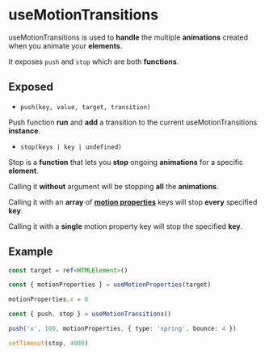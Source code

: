 # useMotionTransitions

useMotionTransitions is used to **handle** the multiple **animations** created when you animate your **elements**.

It exposes `push` and `stop` which are both **functions**.

## Exposed

- `push(key, value, target, transition)`

Push function **run** and **add** a transition to the current useMotionTransitions **instance**.

- `stop(keys | key | undefined)`

Stop is a **function** that lets you **stop** ongoing **animations** for a specific **element**.

Calling it **without** argument will be stopping **all** the **animations**.

Calling it with an **array** of [**motion properties**](/motion-properties) keys will stop **every** specified **key**.

Calling it with a **single** motion property key will stop the specified **key**.

## Example

```typescript
const target = ref<HTMLElement>()

const { motionProperties } = useMotionProperties(target)

motionProperties.x = 0

const { push, stop } = useMotionTransitions()

push('x', 100, motionProperties, { type: 'spring', bounce: 4 })

setTimeout(stop, 4000)
```

